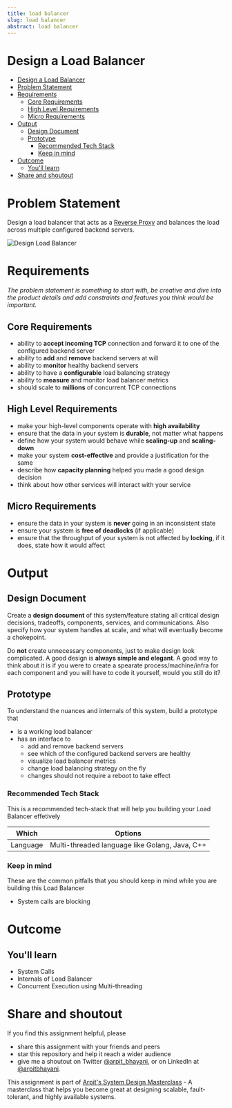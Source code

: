 ```yaml
---
title: load balancer 
slug: load balancer 
abstract: load balancer 
---
```


 Design a Load Balancer
===

<!--ts-->
* [Design a Load Balancer](#design-a-load-balancer)
* [Problem Statement](#problem-statement)
* [Requirements](#requirements)
   * [Core Requirements](#core-requirements)
   * [High Level Requirements](#high-level-requirements)
   * [Micro Requirements](#micro-requirements)
* [Output](#output)
   * [Design Document](#design-document)
   * [Prototype](#prototype)
      * [Recommended Tech Stack](#recommended-tech-stack)
      * [Keep in mind](#keep-in-mind)
* [Outcome](#outcome)
   * [You'll learn](#youll-learn)
* [Share and shoutout](#share-and-shoutout)
<!--te-->

# Problem Statement

Design a load balancer that acts as a [Reverse Proxy](https://en.wikipedia.org/wiki/Reverse_proxy) and balances the load across multiple configured backend servers.

![Design Load Balancer](https://user-images.githubusercontent.com/4745789/138110826-1490cac9-5a02-43bd-bb14-74334742dd16.png)

# Requirements

<!--rs-->
*The problem statement is something to start with, be creative and dive into the product details and add constraints and features you think would be important.*
<!--re-->

## Core Requirements

 - ability to **accept incoming TCP** connection and forward it to one of the configured backend server
 - ability to **add** and **remove** backend servers at will
 - ability to **monitor** healthy backend servers
 - ability to have a **configurable** load balancing strategy
 - ability to **measure** and monitor load balancer metrics
 - should scale to **millions** of concurrent TCP connections

##  High Level Requirements
<!--hs-->
- make your high-level components operate with **high availability**
 - ensure that the data in your system is **durable**, not matter what happens
 - define how your system would behave while **scaling-up** and **scaling-down**
 - make your system **cost-effective** and provide a justification for the same
 - describe how **capacity planning** helped you made a good design decision 
 - think about how other services will interact with your service
<!--he-->

##  Micro Requirements
<!--ms-->
- ensure the data in your system is **never** going in an inconsistent state
 - ensure your system is **free of deadlocks** (if applicable)
 - ensure that the throughput of your system is not affected by **locking**, if it does, state how it would affect
<!--me-->

# Output

## Design Document
<!--ds-->
Create a **design document** of this system/feature stating all critical design decisions, tradeoffs, components, services, and communications. Also specify how your system handles at scale, and what will eventually become a chokepoint.

Do **not** create unnecessary components, just to make design look complicated. A good design is **always simple and elegant**. A good way to think about it is if you were to create a spearate process/machine/infra for each component and you will have to code it yourself, would you still do it?
<!--de-->

## Prototype

To understand the nuances and internals of this system, build a prototype that

- is a working load balancer
- has an interface to
   - add and remove backend servers
   - see which of the configured backend servers are healthy
   - visualize load balancer metrics
   - change load balancing strategy on the fly
   - changes should not require a reboot to take effect

###  Recommended Tech Stack

This is a recommended tech-stack that will help you building your Load Balancer effetively

|Which|Options|
|-----|-----|
|Language|Multi-threaded language like Golang, Java, C++|

###  Keep in mind

These are the common pitfalls that you should keep in mind while you are building this Load Balancer

- System calls are blocking

# Outcome

##  You'll learn

- System Calls
- Internals of Load Balancer
- Concurrent Execution using Multi-threading

<!--fs-->
#  Share and shoutout

If you find this assignment helpful, please
 - share this assignment with your friends and peers
 - star this repository and help it reach a wider audience
 - give me a shoutout on Twitter [@arpit_bhayani](https://twitter.com/@arpit_bhayani), or on LinkedIn at [@arpitbhayani](https://www.linkedin.com/in/arpitbhayani/).

This assignment is part of [Arpit's System Design Masterclass](https://arpitbhayani.me/masterclass) - A masterclass that helps you become great at designing scalable, fault-tolerant, and highly available systems.
<!--fe-->
